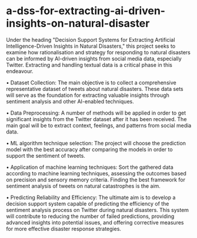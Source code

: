 # a-dss-for-extracting-ai-driven-insights-on-natural-disaster

Under the heading "Decision Support Systems for Extracting Artificial Intelligence-Driven Insights in Natural Disasters," this project seeks to examine how rationalisation and strategy for responding to natural disasters can be informed by AI-driven insights from social media data, especially Twitter. Extracting and handling textual data is a critical phase in this endeavour.

•	Dataset Collection: The main objective is to collect a comprehensive representative dataset of tweets about natural disasters. These data sets will serve as the foundation for extracting valuable insights through sentiment analysis and other AI-enabled techniques.

•	Data Preprocessing: A number of methods will be applied in order to get significant insights from the Twitter dataset after it has been received. The main goal will be to extract context, feelings, and patterns from social media data. 

•	ML algorithm technique selection: The project will choose the prediction model with the best accuracy after comparing the models in order to support the sentiment of tweets. 

•	Application of machine learning techniques: Sort the gathered data according to machine learning techniques, assessing the outcomes based on precision and sensory memory criteria. Finding the best framework for sentiment analysis of tweets on natural catastrophes is the aim. 

•	Predicting Reliability and Efficiency: The ultimate aim is to develop a decision support system capable of predicting the efficiency of the sentiment analysis process on Twitter during natural disasters. This system will contribute to reducing the number of failed predictions, providing advanced insights into potential issues, and offering corrective measures for more effective disaster response strategies.
